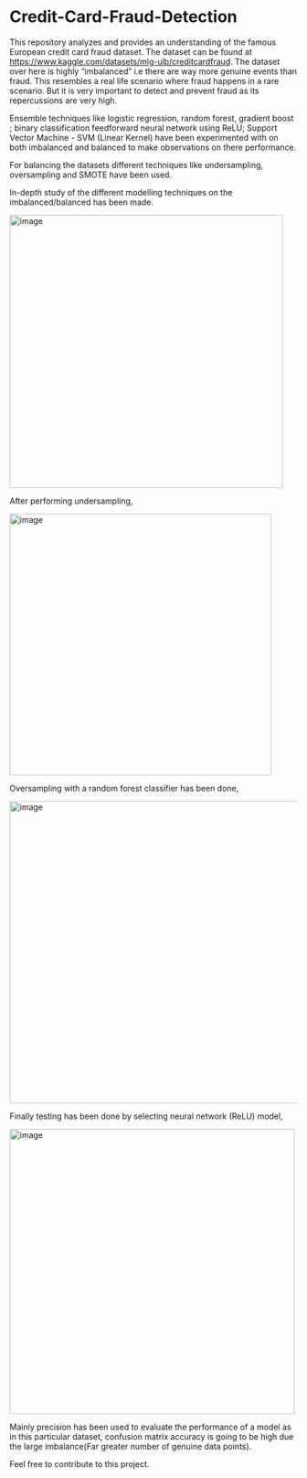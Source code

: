 # Credit-Card-Fraud-Detection

This repository analyzes and provides an understanding of the famous European credit card fraud dataset. The dataset can be found at https://www.kaggle.com/datasets/mlg-ulb/creditcardfraud. The dataset over here is highly “imbalanced” i.e there are way more genuine events than fraud. This resembles a real life scenario where fraud happens in a rare scenario. But it is very important to detect and prevent fraud as its repercussions are very high.

Ensemble techniques like logistic regression, random forest, gradient boost ; binary classification feedforward neural network using ReLU; Support Vector Machine - SVM (Linear Kernel) have been experimented with on both imbalanced and balanced to make observations on there performance.

For balancing the datasets different techniques like undersampling, oversampling and SMOTE have been used.

In-depth study of the different modelling techniques on the imbalanced/balanced has been made.

<img width="478" alt="image" src="https://github.com/user-attachments/assets/42f97c03-116b-45ae-bb1e-ca57c0797c06" />

After performing undersampling,

<img width="458" alt="image" src="https://github.com/user-attachments/assets/6ee6066a-1126-4bd6-bf9e-bff57e2cdb36" />

Oversampling with a random forest classifier has been done,

<img width="529" alt="image" src="https://github.com/user-attachments/assets/afb008b0-7e56-49fb-bf76-d2ac5513a4fb" />

Finally testing has been done by selecting neural network (ReLU) model,

<img width="499" alt="image" src="https://github.com/user-attachments/assets/40fc4b56-cc9a-41de-a77c-5caa080f769c" />

Mainly precision has been used to evaluate the performance of a model as in this particular dataset, confusion matrix accuracy is going to be high due the large imbalance(Far greater number of genuine data points).

Feel free to contribute to this project.





